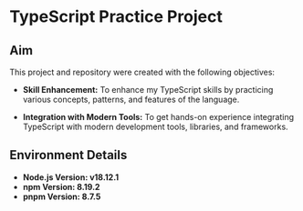 # TypeScript Practice Project

## Aim

This project and repository were created with the following objectives:

* **Skill Enhancement:** To enhance my TypeScript skills by practicing various concepts, patterns, and features of the language.

* **Integration with Modern Tools:** To get hands-on experience integrating TypeScript with modern development tools, libraries, and frameworks.

## Environment Details
* **Node.js Version: v18.12.1**
* **npm Version: 8.19.2**
* **pnpm Version: 8.7.5**
